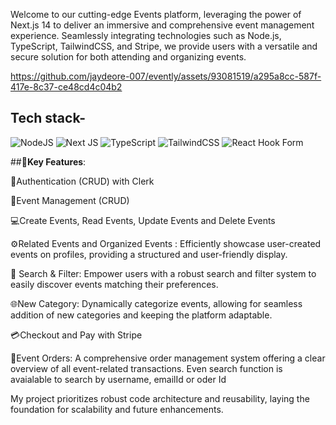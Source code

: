 Welcome to our cutting-edge Events platform, leveraging the power of Next.js 14 to deliver an immersive and comprehensive event management experience. Seamlessly integrating technologies such as Node.js, TypeScript, TailwindCSS, and Stripe, we provide users with a versatile and secure solution for both attending and organizing events.


https://github.com/jaydeore-007/evently/assets/93081519/a295a8cc-587f-417e-8c37-ce48cd4c04b2


## **Tech stack-**


![NodeJS](https://img.shields.io/badge/node.js-6DA55F?style=for-the-badge&logo=node.js&logoColor=white)
![Next JS](https://img.shields.io/badge/Next-black?style=for-the-badge&logo=next.js&logoColor=white)
![TypeScript](https://img.shields.io/badge/typescript-%23007ACC.svg?style=for-the-badge&logo=typescript&logoColor=white)
![TailwindCSS](https://img.shields.io/badge/tailwindcss-%2338B2AC.svg?style=for-the-badge&logo=tailwind-css&logoColor=white)
![React Hook Form](https://img.shields.io/badge/React%20Hook%20Form-%23EC5990.svg?style=for-the-badge&logo=reacthookform&logoColor=white)

##🚀**Key Features**:


🔐Authentication (CRUD) with Clerk

📘Event Management (CRUD)

💻Create Events, Read Events, Update Events and Delete Events

⚙️Related Events and Organized Events : Efficiently showcase user-created events on profiles, providing a structured and user-friendly display.

🔎 Search & Filter:
Empower users with a robust search and filter system to easily discover events matching their preferences.

🌐New Category:
Dynamically categorize events, allowing for seamless addition of new categories and keeping the platform adaptable.

💳Checkout and Pay with Stripe

🔧Event Orders:
A comprehensive order management system offering a clear overview of all event-related transactions. Even search function is avaialable to search by username, emailId or oder Id

My project prioritizes robust code architecture and reusability, laying the foundation for scalability and future enhancements.
